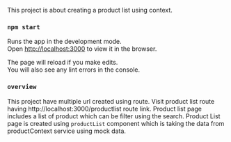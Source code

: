This project is about creating a product list using context.

### `npm start`

Runs the app in the development mode.<br />
Open [http://localhost:3000](http://localhost:3000) to view it in the browser.

The page will reload if you make edits.<br />
You will also see any lint errors in the console.

### `overview`
This project have multiple url created using route. Visit product list route having http://localhost:3000/productlist route link. Product list page includes a list of product which can be filter using the search. Product List page is created using `productList` component which is taking the data from productContext service using mock data.
